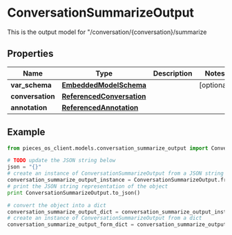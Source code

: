 # ConversationSummarizeOutput

This is the output model for \"/conversation/\{conversation\}/summarize

## Properties

Name | Type | Description | Notes
------------ | ------------- | ------------- | -------------
**var_schema** | [**EmbeddedModelSchema**](EmbeddedModelSchema) |  | [optional] 
**conversation** | [**ReferencedConversation**](ReferencedConversation) |  | 
**annotation** | [**ReferencedAnnotation**](ReferencedAnnotation) |  | 

## Example

```python
from pieces_os_client.models.conversation_summarize_output import ConversationSummarizeOutput

# TODO update the JSON string below
json = "{}"
# create an instance of ConversationSummarizeOutput from a JSON string
conversation_summarize_output_instance = ConversationSummarizeOutput.from_json(json)
# print the JSON string representation of the object
print ConversationSummarizeOutput.to_json()

# convert the object into a dict
conversation_summarize_output_dict = conversation_summarize_output_instance.to_dict()
# create an instance of ConversationSummarizeOutput from a dict
conversation_summarize_output_form_dict = conversation_summarize_output.from_dict(conversation_summarize_output_dict)
```



